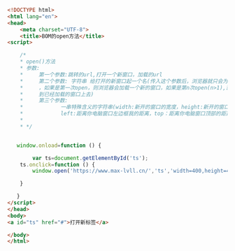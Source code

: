 
<BlogInfo id="265" title="58.BOM的open方法" author="白日梦想猿" pv=0 read_times=0 pre_cost_time="0分38秒" category="js学习" tag_list="['js学习']" create_time="2020.10.02 16:03:18" update_time="2020.10.02 16:24:33" />

```html
<!DOCTYPE html>
<html lang="en">
<head>
    <meta charset="UTF-8">
    <title>BOM的open方法</title>
<script>

    /*
    * open()方法
    * 参数:
    *     第一个参数:跳转的url,打开一个新窗口，加载的url
    *     第二个参数: 字符串 给打开的新窗口起一个名(传入这个参数后，浏览器就只会为该url打开一个窗口
    *     ，如果是第一次open，则浏览器会加载一个新的窗口，如果是第n次open(n>1),浏览器这回直接跳转
    *     到已经加载的窗口上去)
    *     第三个参数:
    *            一串特殊含义的字符串(width:新开的窗口的宽度，height:新开的窗口的高度,
    *            left:距离你电脑窗口左边框我的距离，top：距离你电脑窗口顶部的距离(等等还有很多其他属性))
    *
    * */


   window.onload=function () {

        var ts=document.getElementById('ts');
    ts.onclick=function () {
        window.open('https://www.max-lvll.cn/','ts','width=400,height=400,left=100,top=100');

    }

   }
</script>
</head>
<body>
<a id="ts" href="#">打开新标签</a>

</body>
</html>
```
